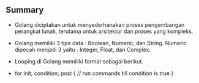 ## Summary

- Golang diciptakan untuk menyederhanakan proses pengembangan perangkat lunak, terutama untuk arsitektur dan proses yang kompleks.
- Golang memiliki 3 tipe data : Boolean, Numeric, dan String. Numeric dipecah menjadi 
3 yaitu : Integer, Float, dan Complex.
- Looping di Golang memiliki format sebagai berikut.

- for init; condition; post {
    // run commands till condition is true
}